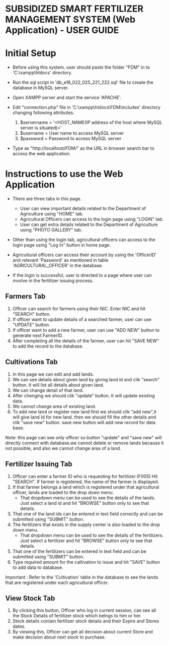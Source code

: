 # SUBSIDIZED  SMART FERTILIZER  MANAGEMENT SYSTEM (Web Application) - USER GUIDE

# Initial Setup

- Before using this system, user should paste the folder "FDM" in to 'C:\xampp\htdocs' directory.
- Run the sql script in 'db_e16_022_025_221_222.sql' file to create the database in MySQL server.
- Open XAMPP server and start the service 'APACHE'.
- Edit "connection.php" file in 'C:\xampp\htdocs\FDM\includes' directory changing following attributes.

  1.  $servername = '<HOST_NAME(IP address of the host where MySQL server is situated)>'
  2.  $username = User name to access MySQL server
  3.  $password = Password to access MySQL server

- Type as "http://localhost/FDM/" as the URL in browser search bar to access the web application.

# Instructions to use the Web Application

- There are three tabs in this page.

  - User can view important details related to the Department of Agriculture using "HOME" tab.
  - Agricultural Officers can access to the login page using "LOGIN" tab.
  - User can get extra details related to the Department of Agriculture using "PHOTO GALLERY" tab.

- Other than using the login tab, agricultural officers can access to the login page using "Log In" button in home page.

- Agricultural officers can access their account by using the 'OfficerID' and relevant 'Password' as mentioned in table 'AGRICULTURAL_OFFICER' in the database.

- If the login is successful, user is directed to a page where user can involve in the fertilizer issuing process.

## Farmers Tab

1. Officer can search for farmers using their NIC. Enter NIC and hit "SEARCH" button.
2. If officer want to update details of a searched farmer, user can use "UPDATE" button.
3. If officer want to add a new farmer, user can use "ADD NEW" button to generate next FarmerID.
4. After completing all the details of the farmer, user can hit "SAVE NEW" to add the record to the database.

## Cultivations Tab

1. In this page we can edit and add lands.
2. We can see details about given land by giving land id and clik "search" button. It will list all details about given land.
3. We can change detail of that land.
4. After chenging we should clik "update" button. It will update existing data.
5. We cannot change area of existing land.
6. To add new land or register new land first we should clik "add new",it will give land Id for new land. then we should fill the other details and clik "save new" button. save new button will add new record for data base.

Note: this page can see only officer so button "update" and "save new" will directly connect with database.we cannot delete or remove lands because it not possible, and also we cannot change area of a land.

## Fertilizer Issuing Tab

1. Officer can enter a farmer ID who is requesting for fertilizer.(F005) Hit "SEARCH". If farmer is registered, the name of the farmer is displayed.
2. If that farmer belongs a land which is registered under that agricultural officer, lands are loaded to the drop down menu.
   - That dropdown menu can be used to see the details of the lands. Just select a land id and hit "BROWSE" button only to see that details.
3. That one of the land ids can be entered in text field correctly and can be submitted using "SUBMIT" button.
4. The fertilizers that exists in the supply center is also loaded to the drop down menu.
   - That dropdown menu can be used to see the details of the fertilizers. Just select a fertilizer and hit "BROWSE" button only to see that details.
5. That one of the fertilizers can be entered in text field and can be submitted using "SUBMIT" button.
6. Type required amount for the caltivation to issue and hit "SAVE" button to add data to database.

Important : Refer to the 'Cultivation' table in the database to see the lands that are registered under each agricultural officer.

## View Stock Tab

1. By clicking this button, Officer who log in current session, can see all the Stock Details of fertilizer stock which belngs to him or her.
2. Stock details contain fertilizer stock details and their Expire and Stores dates.
3. By viewing this, Officer can get all decision about current Store and make decision about next stock to purchase.
